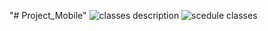 "# Project_Mobile" 
![classes description](https://user-images.githubusercontent.com/102392324/160948073-90446a4c-29a1-4438-aca3-158dcc63d584.jpeg)
![scedule classes](https://user-images.githubusercontent.com/102392324/160948075-6006619c-0e92-451a-a7f0-789f5aac31d7.jpeg)
